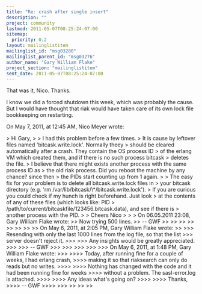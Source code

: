 ```yaml
---
title: "Re: crash after single insert"
description: ""
project: community
lastmod: 2011-05-07T08:25:24-07:00
sitemap:
  priority: 0.2
layout: mailinglistitem
mailinglist_id: "msg03280"
mailinglist_parent_id: "msg03276"
author_name: "Gary William Flake"
project_section: "mailinglistitem"
sent_date: 2011-05-07T08:25:24-07:00
---
```



That was it, Nico. Thanks.

I know we did a forced shutdown this week, which was probably the cause. But I 
would have thought that riak would have taken care of its own lock file 
bookkeeping on restarting.


On May 7, 2011, at 12:45 AM, Nico Meyer wrote:

&gt; Hi Gary,
&gt; 
&gt; I had this problem before a few times.
&gt; It is cause by leftover files named 'bitcask.write.lock'. Normally theey 
&gt; should be cleared automatically after a crash. They contain the OS process ID 
&gt; of the erlang VM which created them, and if there is no such process bitcask 
&gt; deletes the file.
&gt; I believe that there might exists another process with the same process ID as 
&gt; the old riak process. Did you reboot the machine by any chance? since then 
&gt; the PIDs start counting up from 1 again.
&gt; 
&gt; The easy fix for your problem is to delete all bitcask.write.lock files in 
&gt; your bitcask directory (e.g. 'rm /var/lib/bitcask/\\*/bitcask.write.lock').
&gt; If you are curious you could check if my hunch is right beforehand. Just look 
&gt; at the contents of any of these files (which looks like: PID 
&gt; /path/to/current/bitcaskfile/123456.bitcask.data), and see if there is 
&gt; another process with the PID.
&gt; 
&gt; Cheers Nico
&gt; 
&gt; 
&gt; On 06.05.2011 23:08, Gary William Flake wrote:
&gt;&gt; Now trying 500 lines.
&gt;&gt; -- GWF
&gt;&gt; 
&gt;&gt; 
&gt;&gt; 
&gt;&gt; 
&gt;&gt; 
&gt;&gt; 
&gt;&gt; 
&gt;&gt; On May 6, 2011, at 2:05 PM, Gary William Flake wrote:
&gt;&gt; 
&gt;&gt;&gt; Resending with only the last 1000 lines from the log file, so that the list 
&gt;&gt;&gt; server doesn't reject it.
&gt;&gt;&gt; 
&gt;&gt;&gt; Any insights would be greatly appreciated.
&gt;&gt;&gt; 
&gt;&gt;&gt; -- GWF
&gt;&gt;&gt; 
&gt;&gt;&gt; 
&gt;&gt;&gt; 
&gt;&gt;&gt; 
&gt;&gt;&gt; On May 6, 2011, at 1:48 PM, Gary William Flake wrote:
&gt;&gt;&gt; 
&gt;&gt;&gt;&gt; Today, after running fine for a couple of weeks, I had erlang crash, 
&gt;&gt;&gt;&gt; making it so that riaksearch can only do reads but no writes.
&gt;&gt;&gt;&gt; 
&gt;&gt;&gt;&gt; Nothing has changed with the code and it had been running fine for weeks 
&gt;&gt;&gt;&gt; without a problem. The sasl-error.log is attached.
&gt;&gt;&gt;&gt; 
&gt;&gt;&gt;&gt; Any ideas what's going on?
&gt;&gt;&gt;&gt; 
&gt;&gt;&gt;&gt; Thanks,
&gt;&gt;&gt;&gt; -- GWF
&gt;&gt;&gt;&gt; 
&gt;&gt;&gt; 
&gt;&gt; 
&gt;&gt; 
&gt;&gt; 
